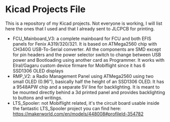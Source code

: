 # Kicad Projects File

This is a repository of my Kicad projects. Not everyone is working, I will list here the ones that I used and that I already sent to JLCPCB for printing.

* FCU_Mainboard_V3: a complete mainboard for FCU and both EFIS panels for Fenix A319/320/321. It is based on ATMega2560 chip with CH340G USB-To-Serial converter. All the components are SMD except for pin headers and the power selector switch to change between USB power and Bootloading using another card as Programmer. It works with Elral/Gagaru custom device firmare for Mobiflight since it has 6 SSD1306 OLED displays
* RMP_V2: a Radio Management Panel using ATMega2560 using two small OLED (0.96"), basically half the height of an SSD1306 OLED. It has a 9548APW chip and a separate 5V line for backlighting. It is meant to be mounted directly behind a 3d printed panel and provides backlighting to buttons and writings.
* LTS_Spooler: not Mobiflight related, it's the circuit board usable inside the fantastic LTS_Spooler project you can find here: https://makerworld.com/en/models/448008#profileId-354782
